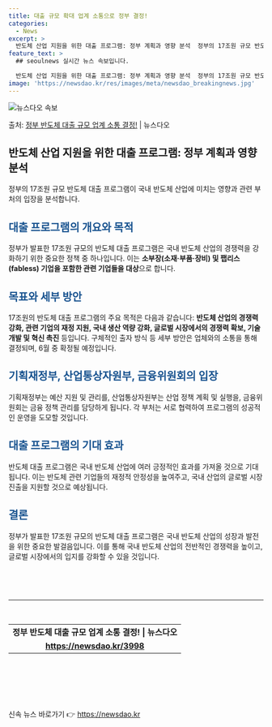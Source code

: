 ```yaml
---
title: 대출 규모 확대 업계 소통으로 정부 결정!
categories:
  - News
excerpt: >
  반도체 산업 지원을 위한 대출 프로그램: 정부 계획과 영향 분석  정부의 17조원 규모 반도체 대출 프로그램…
feature_text: >
  ## seoulnews 실시간 뉴스 속보입니다.

  반도체 산업 지원을 위한 대출 프로그램: 정부 계획과 영향 분석  정부의 17조원 규모 반도체 대출 프로그램…
image: 'https://newsdao.kr/res/images/meta/newsdao_breakingnews.jpg'
---
```


![뉴스다오 속보](https://newsdao.kr/res/images/meta/newsdao_breakingnews.jpg)

<p>출처: <a href="https://newsdao.kr/3998" rel="dofollow">정부 반도체 대출 규모 업계 소통 결정!</a> | 뉴스다오</p>

<h2 data-ke-size="size26">반도체 산업 지원을 위한 대출 프로그램: 정부 계획과 영향 분석</h2>
<p data-ke-size="size16">정부의 17조원 규모 반도체 대출 프로그램이 국내 반도체 산업에 미치는 영향과 관련 부처의 입장을 분석합니다.</p>
<h2><b><span style="color: #1a5490;">대출 프로그램의 개요와 목적</span></b></h2>
<p data-ke-size="size16">정부가 발표한 17조원 규모의 반도체 대출 프로그램은 국내 반도체 산업의 경쟁력을 강화하기 위한 중요한 정책 중 하나입니다. 이는 <b>소부장(소재·부품·장비) 및 팹리스(fabless) 기업을 포함한 관련 기업들을 대상</b>으로 합니다.</p>
<h2><b><span style="color: #1a5490;">목표와 세부 방안</span></b></h2>
<p data-ke-size="size16">17조원의 반도체 대출 프로그램의 주요 목적은 다음과 같습니다: <b>반도체 산업의 경쟁력 강화, 관련 기업의 재정 지원, 국내 생산 역량 강화, 글로벌 시장에서의 경쟁력 확보, 기술 개발 및 혁신 촉진</b> 등입니다. 구체적인 출자 방식 등 세부 방안은 업체와의 소통을 통해 결정되며, 6월 중 확정될 예정입니다. </p>
<h2><b><span style="color: #1a5490;">기획재정부, 산업통상자원부, 금융위원회의 입장</span></b></h2>
<p data-ke-size="size16">기획재정부는 예산 지원 및 관리를, 산업통상자원부는 산업 정책 계획 및 실행을, 금융위원회는 금융 정책 관리를 담당하게 됩니다. 각 부처는 서로 협력하여 프로그램의 성공적인 운영을 도모할 것입니다.</p>
<h2><b><span style="color: #1a5490;">대출 프로그램의 기대 효과</span></b></h2>
<p data-ke-size="size16">반도체 대출 프로그램은 국내 반도체 산업에 여러 긍정적인 효과를 가져올 것으로 기대됩니다. 이는 반도체 관련 기업들의 재정적 안정성을 높여주고, 국내 산업의 글로벌 시장 진출을 지원할 것으로 예상됩니다.</p>
<h2><b><span style="color: #1a5490;">결론</span></b></h2>
<p data-ke-size="size16">정부가 발표한 17조원 규모의 반도체 대출 프로그램은 국내 반도체 산업의 성장과 발전을 위한 중요한 발걸음입니다. 이를 통해 국내 반도체 산업의 전반적인 경쟁력을 높이고, 글로벌 시장에서의 입지를 강화할 수 있을 것입니다.</p>
<p data-ke-size="size16">&nbsp;</p>
<p data-ke-size="size16">&nbsp;</p>
<hr>
<p data-ke-size="size16">&nbsp;</p>
<table>
<tbody>
<tr>
<td style="text-align: center; height: 17px;"><b>정부 반도체 대출 규모 업계 소통 결정! | 뉴스다오</b></td>
</tr>
<tr>
<td style="text-align: center; height: 17px;"><b><a href="https://newsdao.kr/3998">https://newsdao.kr/3998</a></b></td>
</tr>
</tbody>
</table>
<p data-ke-size="size16">&nbsp;</p>
<p data-ke-size="size16">&nbsp;</p>
<p data-ke-size="size16">&nbsp;</p> 

신속 뉴스 바로가기 👉 <a href="https://newsdao.kr" rel="dofollow">https://newsdao.kr</a>


